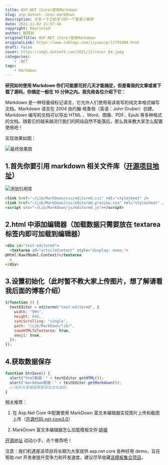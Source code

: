 ```yaml
---
title: ASP.NET (Core)使用Markdown
slug: asp-dotnet--uses-markdown
description: 分享一下之前学习的一个登录小案例
date: 2021-11-02 21:57:48
copyright: Reprinted
author: 殷慈航
originalTitle: ASP.NET (Core)使用Markdown
originalLink: https://www.cnblogs.com/jiyuwu/p/11791004.html
draft: False
cover: https://img1.dotnet9.com/2021/11/cover_04.jpeg
categories: 
    - .NET
tags: 
    - Markdown
---
```


**研究如何使用 Markdown 你们可能要花好几天才能搞定，但是看我的文章或者下载了源码，你搞定一般在 10 分钟之内。我先给各位介绍下它：**

Markdown 是一种轻量级标记语言，它允许人们使用易读易写的纯文本格式编写文档。Markdown 语言在 2004 由约翰·格鲁伯（英语：John Gruber）创建。Markdown 编写的文档可以导出 HTML 、Word、图像、PDF、Epub 等多种格式的文档。随着它的越来越流行我们的网站自然不能落后，那么我来教大家怎么配置使用吧！

实现效果如图：

![最终效果图](https://img1.dotnet9.com/2021/11/0401.gif)

## 1.首先你要引用 markdown 相关文件库（[开源项目地址](https://github.com/jiyuwu/TemplateCore "开源项目地址")）

![添加引用库](https://img1.dotnet9.com/2021/11/0402.png)

```html
<link href="~/Lib/MarkDown/css/editormd.css" rel="stylesheet" />
<link href="~/Lib/MarkDown/css/editormd.preview.css" rel="stylesheet" />
<script src="~/Lib/MarkDown/js/editormd.js"></script>
```

## 2.html 中添加编辑器（加载数据只需要放在 textarea 标签内即可加载到编辑器）

```html
<div id="test-editormd">
  <textarea id="articleContent" style="display: none;">
@Html.Raw(Model.Context)</textarea
  >
</div>
```

## 3.设置初始化（此时暂不教大家上传图片，想了解请看我后面的博客介绍）

```js
$(function () {
  testEditor = editormd("test-editormd", {
    width: "99%",
    height: 640,
    syncScrolling: "single",
    path: "/Lib/MarkDown/lib/",
    saveHTMLToTextarea: true,
    emoji: true,
  });
});
```

## 4.获取数据保存

```js
function btnSave() {
  alert("html数据：" + testEditor.getHTML());
  alert("markdown数据：" + testEditor.getMarkdown());
  //保存大家根据需要保存文本就好。
}
```

相关推荐：

1. 在 Asp.Net Core 中配置使用 MarkDown 富文本编辑器实现图片上传和截图上传（[开源代码.net core3.0](https://www.cnblogs.com/jiyuwu/p/11791198.html "开源代码.net core3.0")）

2. MarkDown 富文本编辑器怎么加载模板文件:[链接](https://www.cnblogs.com/jiyuwu/p/11791101.html "链接")

[开源地址](https://github.com/jiyuwu/TemplateCore "开源地址") 动动小手，点个推荐吧！

注意：我们机遇屋该项目将长期为大家提供 asp.net core 各种好用 demo，旨在帮助.net 开发者提升竞争力和开发速度，建议尽早收藏[该模板集合项目](https://github.com/jiyuwu/TemplateCore "该模板集合项目")。
